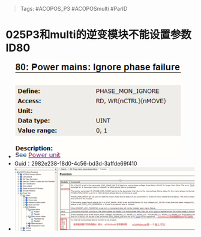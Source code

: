 > Tags: #ACOPOS_P3 #ACOPOSmulti #ParID

# 025P3和multi的逆变模块不能设置参数ID80

- ![Img](./FILES/025P3和multi的逆变模块不能设置参数ID80.md/img-20220810140934.png)
- Guid：2982e238-18d0-4c56-bd3d-3affde69f410
- ![Img](./FILES/025P3和multi的逆变模块不能设置参数ID80.md/img-20220810141004.png)
